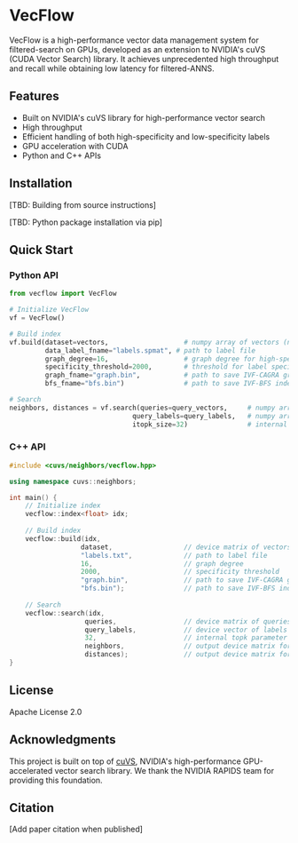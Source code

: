 # VecFlow

VecFlow is a high-performance vector data management system for filtered-search on GPUs, developed as an extension to NVIDIA's cuVS (CUDA Vector Search) library. It achieves unprecedented high throughput and recall while obtaining low latency for filtered-ANNS.

## Features

- Built on NVIDIA's cuVS library for high-performance vector search
- High throughput
- Efficient handling of both high-specificity and low-specificity labels
- GPU acceleration with CUDA
- Python and C++ APIs

## Installation

[TBD: Building from source instructions]

[TBD: Python package installation via pip]

## Quick Start

### Python API

```python
from vecflow import VecFlow 

# Initialize VecFlow
vf = VecFlow()

# Build index
vf.build(dataset=vectors,              		# numpy array of vectors (n_vectors x dim)
         data_label_fname="labels.spmat", # path to label file
         graph_degree=16,              		# graph degree for high-specificity labels
         specificity_threshold=2000,    	# threshold for label specificity
         graph_fname="graph.bin",     		# path to save IVF-CAGRA graph
         bfs_fname="bfs.bin")         		# path to save IVF-BFS index

# Search
neighbors, distances = vf.search(queries=query_vectors,     # numpy array of query vectors
                               query_labels=query_labels,   # numpy array of query labels
                               itopk_size=32)              	# internal topk parameter
```

### C++ API

```cpp
#include <cuvs/neighbors/vecflow.hpp>

using namespace cuvs::neighbors;

int main() {
    // Initialize index
    vecflow::index<float> idx;
    
    // Build index
    vecflow::build(idx,
                  dataset,                  // device matrix of vectors
                  "labels.txt",             // path to label file
                  16,                       // graph degree
                  2000,                     // specificity threshold
                  "graph.bin",              // path to save IVF-CAGRA graph
                  "bfs.bin");              	// path to save IVF-BFS index
    
    // Search
    vecflow::search(idx,
                   queries,                 // device matrix of queries
                   query_labels,            // device vector of labels
                   32,                      // internal topk parameter
                   neighbors,               // output device matrix for neighbors
                   distances);              // output device matrix for distances
}
```

## License

Apache License 2.0

## Acknowledgments

This project is built on top of [cuVS](https://github.com/rapidsai/cuvs), NVIDIA's high-performance GPU-accelerated vector search library. We thank the NVIDIA RAPIDS team for providing this foundation.

## Citation

[Add paper citation when published]